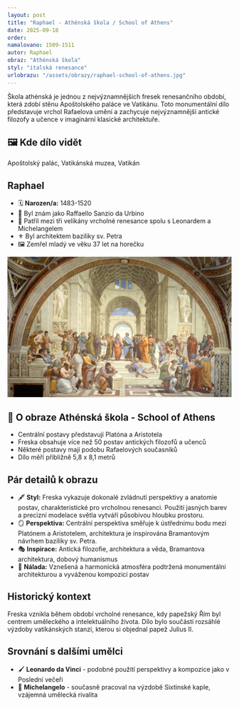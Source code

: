 ```yaml
---
layout: post
title: "Raphael - Athénská škola / School of Athens"
date: 2025-09-18
order:
namalovano: 1509-1511
autor: Raphael
obraz: "Athénská škola"
styl: "italská renesance"
urlobrazu: "/assets/obrazy/raphael-school-of-athens.jpg"
---
```

Škola athénská je jednou z nejvýznamnějších fresek renesančního období, která zdobí stěnu Apoštolského paláce ve Vatikánu. Toto monumentální dílo představuje vrchol Rafaelova umění a zachycuje nejvýznamnější antické filozofy a učence v imaginární klasické architektuře.

## 🖼️ Kde dílo vidět
Apoštolský palác, Vatikánská muzea, Vatikán

## Raphael
- 🗓️ **Narozen/a:** 1483-1520
- 🎨 Byl znám jako Raffaello Sanzio da Urbino
- 👑 Patřil mezi tři velikány vrcholné renesance spolu s Leonardem a Michelangelem
- ⚜️ Byl architektem baziliky sv. Petra
- 🖼️ Zemřel mladý ve věku 37 let na horečku

![Athénská škola](/assets/obrazy/raphael-school-of-athens.jpg)

## 🎨 O obraze Athénská škola - School of Athens

- Centrální postavy představují Platóna a Aristotela
- Freska obsahuje více než 50 postav antických filozofů a učenců
- Některé postavy mají podobu Rafaelových současníků
- Dílo měří přibližně 5,8 x 8,1 metrů

## Pár detailů k obrazu

- 🖋️ **Styl:** Freska vykazuje dokonalé zvládnutí perspektivy a anatomie postav, charakteristické pro vrcholnou renesanci. Použití jasných barev a precizní modelace světla vytváří působivou hloubku prostoru.
- 🪞 **Perspektiva:** Centrální perspektiva směřuje k ústřednímu bodu mezi Platónem a Aristotelem, architektura je inspirována Bramantovým návrhem baziliky sv. Petra.
- 🎭 **Inspirace:** Antická filozofie, architektura a věda, Bramantova architektura, dobový humanismus
- 🌃 **Nálada:** Vznešená a harmonická atmosféra podtržená monumentální architekturou a vyváženou kompozicí postav

## Historický kontext

Freska vznikla během období vrcholné renesance, kdy papežský Řím byl centrem uměleckého a intelektuálního života. Dílo bylo součástí rozsáhlé výzdoby vatikánských stanzí, kterou si objednal papež Julius II.

## Srovnání s dalšími umělci

- 🖌️ **Leonardo da Vinci** - podobné použití perspektivy a kompozice jako v Poslední večeři
- 🎨 **Michelangelo** - současně pracoval na výzdobě Sixtinské kaple, vzájemná umělecká rivalita

